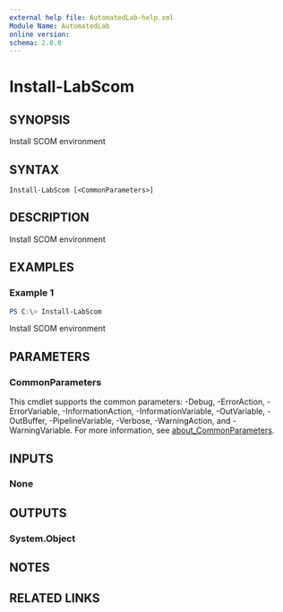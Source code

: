 ```yaml
---
external help file: AutomatedLab-help.xml
Module Name: AutomatedLab
online version:
schema: 2.0.0
---
```


# Install-LabScom

## SYNOPSIS
Install SCOM environment

## SYNTAX

```
Install-LabScom [<CommonParameters>]
```

## DESCRIPTION
Install SCOM environment

## EXAMPLES

### Example 1
```powershell
PS C:\> Install-LabScom
```

Install SCOM environment

## PARAMETERS

### CommonParameters
This cmdlet supports the common parameters: -Debug, -ErrorAction, -ErrorVariable, -InformationAction, -InformationVariable, -OutVariable, -OutBuffer, -PipelineVariable, -Verbose, -WarningAction, and -WarningVariable. For more information, see [about_CommonParameters](http://go.microsoft.com/fwlink/?LinkID=113216).

## INPUTS

### None
## OUTPUTS

### System.Object
## NOTES

## RELATED LINKS
